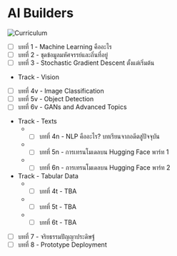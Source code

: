 # AI Builders

![Curriculum](/asset/curriculum.png)

- [ ] บทที่ 1 - Machine Learning คืออะไร
- [ ] บทที่ 2 - ชุดข้อมูลมหัศจรรย์และถิ่นที่อยู่
- [ ] บทที่ 3 - Stochastic Gradient Descent ตั้งแต่เริ่มต้น
* Track - Vision
- [ ] บทที่ 4v - Image Classification
- [ ] บทที่ 5v - Object Detection
- [ ] บทที่ 6v - GANs and Advanced Topics
* Track - Texts
  * - [ ] บทที่ 4n - NLP คืออะไร? บทเรียนจากอดีตสู่ปัจจุบัน
  * - [ ] บทที่ 5n - การเทรนโมเดลบน Hugging Face พาร์ท 1
  *  - [ ] บทที่ 6n - การเทรนโมเดลบน Hugging Face พาร์ท 2
* Track - Tabular Data
  * - [ ] บทที่ 4t - TBA
  * - [ ] บทที่ 5t - TBA
  * - [ ] บทที่ 6t - TBA
- [ ] บทที่ 7 - จริยธรรมปัญญาประดิษฐ์
- [ ] บทที่ 8 - Prototype Deployment
